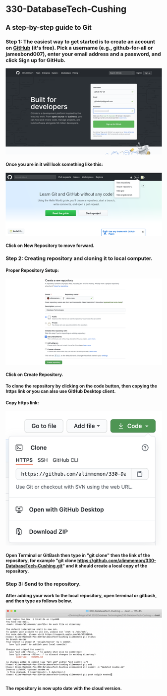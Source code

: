 # 330-DatabaseTech-Cushing

## A step-by-step guide to Git

### Step 1: The easiest way to get started is to create an account on [GitHub](https://github.com/) (it's free). Pick a username (e.g., github-for-all or jamesbond007), enter your email address and a password, and click Sign up for GitHub.

![](https://github.com/alimmemon/330-DatabaseTech-Cushing/blob/master/images/signup.png?raw=true)

#### Once you are in it will look something like this:
![](https://github.com/alimmemon/330-DatabaseTech-Cushing/blob/master/images/firstlook.png?raw=true)

#### Click on New Repository to move forward.

### Step 2: Creating repository and cloning it to local computer.


#### Proper Repository Setup:
![](https://github.com/alimmemon/330-DatabaseTech-Cushing/blob/master/images/createrepo.png?raw=true)

#### Click on Create Repository.

#### To clone the repository by clicking on the code button, then copying the https link or you can also use GitHub Desktop client.

#### Copy https link:
![](https://github.com/alimmemon/330-DatabaseTech-Cushing/blob/master/images/clonerepo.png?raw=true)

#### Open Terminal or GitBash then type in "git clone" then the link of the repository, for example "git clone https://github.com/alimmemon/330-DatabaseTech-Cushing.git" and it should create a local copy of the repository.

### Step 3: Send to the repository.
#### After adding your work to the local repository, open terminal or gitbash, and then type as follows below.
![](https://github.com/alimmemon/330-DatabaseTech-Cushing/blob/master/images/pushrepo.png?raw=true)
#### The repository is now upto date with the cloud version.